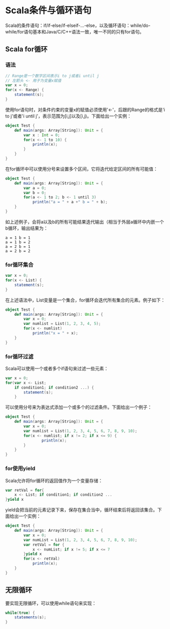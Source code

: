 # Scala条件与循环语句

Scala的条件语句：if/if-else/if-elseif-...-else，以及循环语句：while/do-while/for语句基本和Java/C/C++语法一致，唯一不同的只有for语句。

## Scala for循环

### 语法

```Scala
// Range是一个数字区间表示i to j或者i until j
// 左箭头 <- 用于为变量x赋值
var x = 0;
for(x <- Range) {
    statement(s);
}
```

使用for语句时，对条件约束的变量x的赋值必须使用'<-'，后跟的Range的格式是'i to j'或者'i until j'，表示范围为[i,j]以及[i,j)。下面给出一个实例：

```Scala
object Test {
    def main(args: Array[String]): Unit = {
        var x : Int = 0;
        for(x <- 1 to 10) {
            println(x);
        }
    }
}
```

在for循环中可以使用分号来设置多个区间，它将迭代给定区间的所有可能值：

```Scala
object Test {
    def main(args: Array[String]): Unit = {
        var a = 0;
        var b = 0;
        for(a <- 1 to 2; b <- 1 until 3)
            println("a = " + a +" b = " + b);
    }
}
```

如上述例子，会将a以及b的所有可能结果迭代输出（相当于外层a循环中内嵌一个b循环，输出结果为：

```
a = 1 b = 1
a = 1 b = 2
a = 2 b = 1
a = 2 b = 2
```

### for循环集合

```Scala
var x = 0;
for(x <- List) {
    statement(s);
}
```

在上述语法中，List变量是一个集合，for循环会迭代所有集合的元素。例子如下：

```Scala
object Test {
    def main(args: Array[String]): Unit = {
        var x = 0;
        var numlist = List(1, 2, 3, 4, 5);
        for(x <- numlist)
            println("x = " + x);
    }
}
```

### for循环过滤

Scala可以使用一个或者多个if语句来过滤一些元素：

```Scala
var x = 0;
for(var x <- List;
    if condition1; if condition2 ...) {
        statement(s);
    }
```

可以使用分号来为表达式添加一个或多个的过滤条件。下面给出一个例子：

```Scala
object Test {
    def main(args: Array[String]): Unit = {
        var x = 0;
        var numlist = List(1, 2, 3, 4, 5, 6, 7, 8, 9, 10);
        for(x <- numlist; if x != 2; if x <= 9) {
                println(x);
        }
    }
}
```

### for使用yield

Scala允许将for循环的返回值作为一个变量存储：

```Scala
var retVal = for{
    x <- List; if condition1; if condition2 ...
}yield x
```

yield会把当前的元素记录下来，保存在集合当中，循环结束后将返回该集合。下面给出一个实例：

```Scala
object Test {
    def main(args: Array[String]): Unit = {
        var x = 0;
        var numList = List(1, 2, 3, 4, 5, 6, 7, 8, 9, 10);
        var retVal = for {
            x <- numList; if x != 5; if x <= 7
        }yield x
        for(x <- retVal)
            println(x);
    }
}
```

## 无限循环

要实现无限循环，可以使用while语句来实现：

```Scala
while(true) {
    statements(s);
}
```
